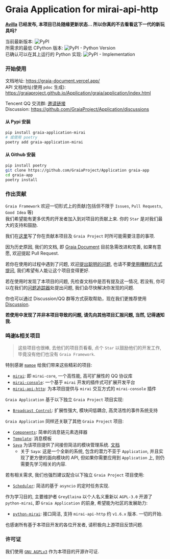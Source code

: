 # Graia Application for mirai-api-http

**[Avilla](https://github.com/GraiaProject/Avilla) 已经发布, 本项目已处随缘更新状态... 所以你真的不去看看这下一代的新玩具吗?**

当前最新版本: ![PyPI](https://img.shields.io/pypi/v/graia-application-mirai)  
所需求的最低 CPython 版本: ![PyPI - Python Version](https://img.shields.io/pypi/pyversions/graia-application-mirai)  
已确认可以在其上运行的 Python 实现: ![PyPI - Implementation](https://img.shields.io/pypi/implementation/graia-application-mirai)

### 开始使用

文档地址: https://graia-document.vercel.app/  
API 文档地址(使用 `pdoc` 生成): https://graiaproject.github.io/Application/graia/application/index.html

Tencent QQ 交流群: [邀请链接](https://jq.qq.com/?_wv=1027&k=VXp6plBD)  
Discussion: https://github.com/GraiaProject/Application/discussions

#### 从 Pypi 安装
``` bash
pip install graia-application-mirai
# 或使用 poetry
poetry add graia-application-mirai
```

#### 从 Github 安装
``` bash
pip install poetry
git clone https://github.com/GraiaProject/Application graia-app
cd graia-app
poetry install
```

### 作出贡献
`Graia Framework` 欢迎一切形式上的贡献(包括但不限于 `Issues`, `Pull Requests`, `Good Idea` 等)  
我们希望能有更多优秀的开发者加入到对项目的贡献上来. 你的 `Star` 是对我们最大的支持和鼓励.  

我们在[这里](https://github.com/GraiaProject/Application/blob/master/CONTRIBUTING.md)写了你在贡献本项目及
`Graia Project` 时所可能需要注意的事项.

因为历史原因, 我们的文档, 即 [Graia Document](https://github.com/GreyElaina/GraiaDocument) 目前急需改进和完善,
如果有意愿, 欢迎提起 Pull Request.

若你在使用的过程中遇到了问题, 欢迎[提出聪明的问题](https://github.com/ryanhanwu/How-To-Ask-Questions-The-Smart-Way/blob/master/README-zh_CN.md), 也请不要[使用糟糕的方式提问](https://github.com/tangx/Stop-Ask-Questions-The-Stupid-Ways), 我们希望有人能让这个项目变得更好.  

若在使用时发现了本项目的问题, 先检查文档中是否有提及这一情况,
若没有, 你可以在我们的[问题追踪器](https://github.com/GraiaProject/Application/issues)处提出问题,
我们会尽快解决你发现的问题.

你也可以通过 Discussion/QQ 群等方式获取帮助，现在我们更推荐使用 [Discussion](https://github.com/GraiaProject/Application/discussions).

**若使用中发现了并非本项目导致的问题, 请先向其他项目汇报问题, 当然, 记得通知我.**

### 鸣谢&相关项目
> 这些项目也很棒, 去他们的项目页看看, 点个 `Star` 以鼓励他们的开发工作, 毕竟没有他们也没有 `Graia Framework`.

特别感谢 [`mamoe`](https://github.com/mamoe) 给我们带来这些精彩的项目:
 - [`mirai`](https://github.com/mamoe/mirai): 即 `mirai-core`, 一个高性能, 高可扩展性的 QQ 协议库
 - [`mirai-console`](https://github.com/mamoe/mirai-console): 一个基于 `mirai` 开发的插件式可扩展开发平台
 - [`mirai-api-http`](https://github.com/project-mirai/mirai-api-http): 为本项目提供与 `mirai` 交互方式的 `mirai-console` 插件

`Graia Application` 基于以下独立 `Graia Project` 项目实现:
 - [`Broadcast Control`](https://github.com/GraiaProject/BroadcastControl): 扩展性强大, 模块间低耦合, 高灵活性的事件系统支持

`Graia Application` 同样还关联了其他 `Graia Project` 项目:
 - [`Components`](https://github.com/GraiaProject/Components): 简单的消息链元素选择器
 - [`Template`](https://github.com/GraiaProject/Template): 消息模板
 - [`Saya`](https://github.com/GraiaProject/Saya) 为该项目提供了间接但简洁的模块管理系统. [文档](https://graia-document.vercel.app/docs/saya/saya-index)
   - 关于 `Saya`: 这是一个全新的系统, 包含的潜力不亚于 `Application`, 并且实现了更方便的面向模块的 API, 但如果你需要应用到 `Application` 上, 则仍需要先学习相关的内容.

若有相关需求, 我们也强烈建议配合以下独立 `Graia Project` 项目使用:
 - [`Scheduler`](https://github.com/GraiaProject/Scheduler): 简洁的基于 `asyncio` 的定时任务实现.
 
作为学习目的, 主要维护者 `GreyElaina` 以个人名义重新以 `AGPL-3.0` 开源了 `python-mirai`, 即 `Graia Application` 的前身, 希望能为社区的发展助力:
 - [`python-mirai`](https://github.com/GreyElaina/python-mirai): 接口简洁, 支持 `mirai-api-http` 约 `v1.6.x` 版本. 一切的开始.

也感谢所有基于本项目开发的各位开发者, 请积极向上游项目反馈问题.

### 许可证
我们使用 [`GNU AGPLv3`](https://choosealicense.com/licenses/agpl-3.0/) 作为本项目的开源许可证.
